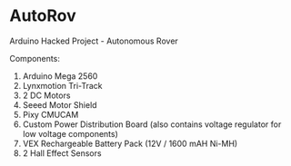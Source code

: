 AutoRov
=======

Arduino Hacked Project - Autonomous Rover

Components: 
1. Arduino Mega 2560
2. Lynxmotion Tri-Track
3. 2 DC Motors
4. Seeed Motor Shield
5. Pixy CMUCAM 
6. Custom Power Distribution Board (also contains voltage regulator for low voltage components)
7. VEX Rechargeable Battery Pack (12V / 1600 mAH Ni-MH)
8. 2 Hall Effect Sensors
